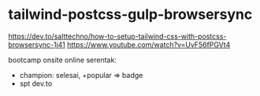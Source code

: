 # tailwind-postcss-gulp-browsersync
https://dev.to/salttechno/how-to-setup-tailwind-css-with-postcss-browsersync-1j41
https://www.youtube.com/watch?v=UvF56fPGVt4

bootcamp onsite online serentak:
- champion: selesai, +popular => badge
- spt dev.to